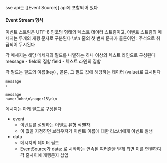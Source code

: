 
sse api는 [[Event Source]] api에 포함되어 있다


#### Event Stream 형식

이벤트 스트림은 UTF-8 인코딩 형태의 텍스트 데이터 스트림이고,
이벤트 스트림의 메세지는 두개의 개행 문자로 구분된다 \n\n
줄의 첫 번째 문자가 콜론이면 : 주석으로 취급되어 무시된다

각 메세지는 해당 메세지의 필드를 나열하는 하나 이상의 텍스트 라인으로 구성된다
message - field의 집합
field - 텍스트 라인의 집합


각 필드는 필드의 이름(key) , 콜론, 그 필드 값에 해당하는 데이터 (value)로 표시된다

```
message
:

message
name:John\n\nage:15\n\n
```

메시지는 아래 필드로 구성된다
- event
	- 이벤트를 설명하는 이벤트 유형 식별자
	- 이 값을 지정하면 브라우저가 이벤트 이름에 대한 리스너에게 이벤트 발생
- data
	- 메시지의 데이터 필드
	- EventSource가 data: 로 시작하는 연속된 여러줄을 받게 되면 이를 연결하여 각 줄사이에 개행문자 삽입
